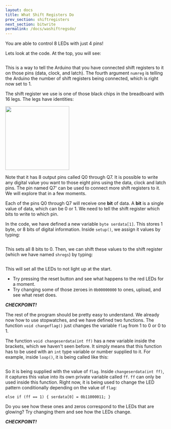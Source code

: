 ```yaml
---
layout: docs
title: What Shift Registers Do
prev_section: shiftregisters
next_section: bitwrite 
permalink: /docs/washiftregsdo/
---
```


You are able to control 8 LEDs with just 4 pins!

Lets look at the code. At the top, you will see:

```Pb_outputs shregs(datapin, clkpin, latchpin, numreg);
```

This is a way to tell the Arduino that you have connected shift
registers to it on those pins (data, clock, and latch). The fourth
argument ```numreg``` is telling the Arduino the number of shift
registers being connected, which is right now set to 1.

The shift register we use is one of those black chips in the
breadboard with 16 legs. The legs have identities:

<img src="http://bildr.org/blog/wp-content/uploads/2011/02/574px-SN74HC595-pinout.png" style="width: 200px"/>

Note that it has 8 output pins called Q0 through Q7. It is possible to write any digital
value you want to those eight pins using the data, clock and latch
pins. The pin named Q7' can be used to connect more shift registers to
it. We will explore that in a few moments.

Each of the pins Q0 through Q7 will receive one **bit** of data. A **bit** is a single value of data, which can be 0 or 1. We need to tell the shift register which bits to write to which pin.

In the code, we have defined a new variable ```byte serdata[1]```.
This stores 1 byte, or 8 bits of digital information. Inside
```setup()```, we assign it values by typing:

``` serdata[0] = 0b00000000;
```

This sets all 8 bits to 0. Then, we can shift these values to the
shift register (which we have named ```shregs```) by typing:

```shregs.update(serdata);   // Shifting out the array
```

This will set all the LEDs to not light up at the start. 

- Try pressing the reset button and see what happens to the red LEDs
for a moment.
- Try changing some of those zeroes in ```0b00000000``` to ones,
  upload, and see what reset does. 

**_CHECKPOINT!_**


The rest of the program should be pretty easy to understand. We
already now how to use stopwatches, and we have defined two functions.
The function ```void changeflag()``` just changes the variable
```flag``` from 1 to 0 or 0 to 1.

The function ```void changeserdata(int ff)``` has a new variable
inside the brackets, which we haven't seen before. It simply means
that this function has to be used with an ```int``` type variable or
number supplied to it. For example, inside ```loop()```, it is being
called like this:

```   changeserdata(flag);
```

So it is being supplied with the value of ```flag```. Inside
```changeserdata(int ff)```, it captures this value into its own
private variable called ```ff```. ```ff``` can only be used inside
this function. Right now, it is being used to change the LED pattern
conditionally depending on the value of ```flag```:

```if (ff == 0) { serdata[0] = 0b00111100; }
else if (ff == 1) { serdata[0] = 0b11000011; }
```

Do you see how these ones and zeros correspond to the LEDs that are
glowing? Try changing them and see how the LEDs change.

**_CHECKPOINT!_**


